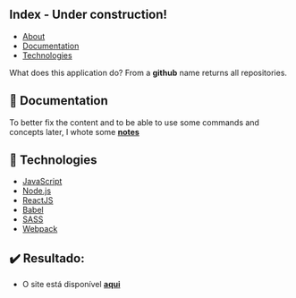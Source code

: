 ## Index - Under construction!

- [About](#about)
- [Documentation](#documentation)
- [Technologies](#technologies)

<a id="about"></a>

What does this application do? From a **github** name returns all repositories.

<a id="documentation"></a>

## :file_folder: Documentation

To better fix the content and to be able to use some commands and concepts later, I whote some **[notes](documentation.md)**

<a id="technologies"></a>

## :rocket: Technologies

- [JavaScript](https://www.javascript.com/)
- [Node.js](https://nodejs.org/en/)
- [ReactJS](https://reactjs.org/)
- [Babel](https://babeljs.io/)
- [SASS](https://sass-lang.com/)
- [Webpack](https://webpack.js.org/)


## :heavy_check_mark: Resultado:

- O site está disponível **[aqui]()**
